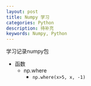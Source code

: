 ```yaml
---
layout: post
title: Numpy 学习
categories: Python
description: 待补充
keywords: Numpy, Python
---
```


学习记录numpy包

- 函数
  - np.where
    - `np.where(x>5, x, -1)`
